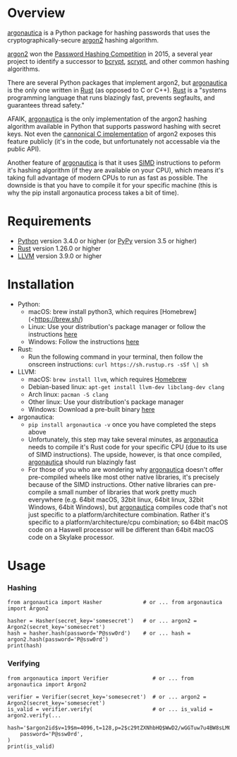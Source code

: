 # Overview

[argonautica](https://github.com/bcmyers/argonautica/tree/master/argonautica-py/) is a Python
package for hashing passwords that uses the cryptographically-secure
[argon2](https://en.wikipedia.org/wiki/Argon2) hashing algorithm.

[argon2](https://en.wikipedia.org/wiki/Argon2) won the
[Password Hashing Competition](https://password-hashing.net/) in 2015, a several year project to
identify a successor to [bcrypt](https://en.wikipedia.org/wiki/Bcrypt),
[scrypt](https://en.wikipedia.org/wiki/Scrypt), and other common hashing algorithms.

There are several Python packages that implement argon2, but
[argonautica](https://github.com/bcmyers/argonautica/tree/master/argonautica-py/)
is the only one written in [Rust](https://www.rust-lang.org/en-US/) (as opposed to C or C++).
[Rust](https://www.rust-lang.org/en-US/) is a \"systems programming language that runs blazingly
fast, prevents segfaults, and guarantees thread safety.\"

AFAIK, [argonautica](https://github.com/bcmyers/argonautica/tree/master/argonautica-py/)
is the only implementation of the argon2 hashing algorithm available in Python that supports
password hashing with secret keys. Not even the
[cannonical C implementation](https://github.com/P-H-C/phc-winner-argon2) of argon2 exposes
this feature publicly (it\'s in the code, but unfortunately not accessable via the public API).

Another feature of [argonautica](https://github.com/bcmyers/argonautica/tree/master/argonautica-py/)
is that it uses [SIMD](https://en.wikipedia.org/wiki/SIMD) instructions to peform it\'s hashing
algorithm (if they are available on your CPU), which means it\'s taking full advantage of
modern CPUs to run as fast as possible. The downside is that you have to compile it for
your specific machine (this is why the pip install argonautica process takes a bit of time).

# Requirements

- [Python](https://www.python.org/) version 3.4.0 or higher (or
  [PyPy](http://pypy.org/) version 3.5 or higher)
- [Rust](https://www.rust-lang.org/en-US/) version 1.26.0 or higher
- [LLVM](https://llvm.org/) version 3.9.0 or higher

# Installation

- Python:
  - macOS: brew install python3, which requires [Homebrew](<https://brew.sh/)
  - Linux: Use your distribution\'s package manager or follow the instructions
    [here](https://www.python.org/downloads/)
  - Windows: Follow the instructions [here](https://www.python.org/downloads/)
- Rust:
  - Run the following command in your terminal, then follow the onscreen instructions:
    `curl https://sh.rustup.rs -sSf \| sh`
- LLVM:
  - macOS: `brew install llvm`, which requires [Homebrew](https://brew.sh/)
  - Debian-based linux: `apt-get install llvm-dev libclang-dev clang`
  - Arch linux: `pacman -S clang`
  - Other linux: Use your distribution\'s package manager
  - Windows: Download a pre-built binary [here](http://releases.llvm.org/download.html)
- argonautica:
  - `pip install argonautica -v` once you have completed the steps above
  - Unfortunately, this step may take several minutes, as
    [argonautica](https://github.com/bcmyers/argonautica/tree/master/argonautica-py/)
    needs to compile it\'s Rust code for your specific CPU (due to its use of SIMD instructions).
    The upside, however, is that once compiled,
    [argonautica](https://github.com/bcmyers/argonautica/tree/master/argonautica-py/)
    should run blazingly fast
  - For those of you who are wondering why
    [argonautica](https://github.com/bcmyers/argonautica/tree/master/argonautica-py/)
    doesn\'t offer pre-compiled wheels like most other native libraries, it\'s precisely
    because of the SIMD instructions. Other native libraries can pre-compile a small number of
    libraries that work pretty much everywhere (e.g. 64bit macOS, 32bit linux, 64bit linux,
    32bit Windows, 64bit Windows), but
    [argonautica](https://github.com/bcmyers/argonautica/tree/master/argonautica-py/)
    compiles code that\'s not just specific to a platform/architecture combination.
    Rather it\'s specific to a platform/architecture/cpu combination; so 64bit macOS code on a
    Haswell processor will be different than 64bit macOS code on a Skylake processor.

# Usage

### Hashing

```{.sourceCode .python3}
from argonautica import Hasher             # or ... from argonautica import Argon2

hasher = Hasher(secret_key='somesecret')   # or ... argon2 = Argon2(secret_key='somesecret')
hash = hasher.hash(password='P@ssw0rd')    # or ... hash = argon2.hash(password='P@ssw0rd')
print(hash)
```

### Verifying

```{.sourceCode .python3}
from argonautica import Verifier              # or ... from argonautica import Argon2

verifier = Verifier(secret_key='somesecret')  # or ... argon2 = Argon2(secret_key='somesecret')
is_valid = verifier.verify(                   # or ... is_valid = argon2.verify(...
    hash='$argon2id$v=19$m=4096,t=128,p=2$c29tZXNhbHQ$WwD2/wGGTuw7u4BW8sLM0Q',
    password='P@ssw0rd',
)
print(is_valid)
```
